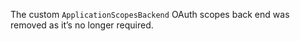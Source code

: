 The custom `ApplicationScopesBackend` OAuth scopes back end was removed as it’s no longer required.

